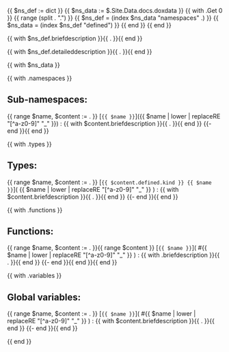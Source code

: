{{ $ns_def := dict }}
{{ $ns_data := $.Site.Data.docs.doxdata }}
{{ with .Get 0 }}
{{   range (split . ".") }}
{{     $ns_def = (index $ns_data "namespaces" .) }}
{{     $ns_data = (index $ns_def "defined") }}
{{   end }}
{{ end }}

{{ with $ns_def.briefdescription }}{{ . }}{{ end }}

{{ with $ns_def.detaileddescription }}{{ . }}{{ end }}

{{ with $ns_data }}

{{ with .namespaces }}
## Sub-namespaces:
{{ range $name, $content := . }}
[`{{ $name }}`]({{ $name | lower | replaceRE "[^a-z0-9]" "_" }})
:    {{ with $content.briefdescription }}{{ . }}{{ end }}
{{- end }}{{ end }}

{{ with .types }}
## Types:
{{ range $name, $content := . }}
[`{{ $content.defined.kind }} {{ $name }}`]( {{ $name | lower | replaceRE "[^a-z0-9]" "_" }} )
:    {{ with $content.briefdescription }}{{ . }}{{ end }}
{{- end }}{{ end }}

{{ with .functions }}
## Functions:
{{ range $name, $content := . }}{{ range $content }}
[`{{ $name }}`]( #{{ $name | lower | replaceRE "[^a-z0-9]" "_" }} )
:    {{ with .briefdescription }}{{ . }}{{ end }}
{{- end }}{{ end }}{{ end }}

{{ with .variables }}
## Global variables:
{{ range $name, $content := . }}
[`{{ $name }}`]( #{{ $name | lower | replaceRE "[^a-z0-9]" "_" }} )
:    {{ with $content.briefdescription }}{{ . }}{{ end }}
{{- end }}{{ end }}

{{ end }}
